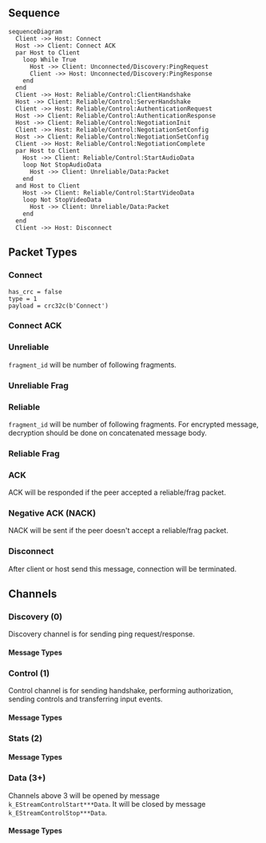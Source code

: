 ## Sequence

```mermaid
sequenceDiagram
  Client ->> Host: Connect
  Host ->> Client: Connect ACK
  par Host to Client
    loop While True
      Host ->> Client: Unconnected/Discovery:PingRequest
      Client ->> Host: Unconnected/Discovery:PingResponse
    end
  end
  Client ->> Host: Reliable/Control:ClientHandshake
  Host ->> Client: Reliable/Control:ServerHandshake
  Client ->> Host: Reliable/Control:AuthenticationRequest
  Host ->> Client: Reliable/Control:AuthenticationResponse
  Host ->> Client: Reliable/Control:NegotiationInit
  Client ->> Host: Reliable/Control:NegotiationSetConfig
  Host ->> Client: Reliable/Control:NegotiationSetConfig
  Client ->> Host: Reliable/Control:NegotiationComplete
  par Host to Client
    Host ->> Client: Reliable/Control:StartAudioData
    loop Not StopAudioData
      Host ->> Client: Unreliable/Data:Packet 
    end
  and Host to Client
    Host ->> Client: Reliable/Control:StartVideoData
    loop Not StopVideoData
      Host ->> Client: Unreliable/Data:Packet 
    end
  end
  Client ->> Host: Disconnect
```

## Packet Types

### Connect

```
has_crc = false
type = 1
payload = crc32c(b'Connect')
```

### Connect ACK

### Unreliable

`fragment_id` will be number of following fragments.

### Unreliable Frag

### Reliable

`fragment_id` will be number of following fragments. For encrypted message, decryption should be done on concatenated
message body.

### Reliable Frag

### ACK

ACK will be responded if the peer accepted a reliable/frag packet.

### Negative ACK (NACK)

NACK will be sent if the peer doesn't accept a reliable/frag packet.

### Disconnect

After client or host send this message, connection will be terminated.

## Channels

### Discovery (0)

Discovery channel is for sending ping request/response.

#### Message Types

### Control (1)

Control channel is for sending handshake, performing authorization, sending controls and transferring input events.

#### Message Types

### Stats (2)

#### Message Types

### Data (3+)

Channels above 3 will be opened by message `k_EStreamControlStart***Data`. It will be closed by
message `k_EStreamControlStop***Data`.

#### Message Types
